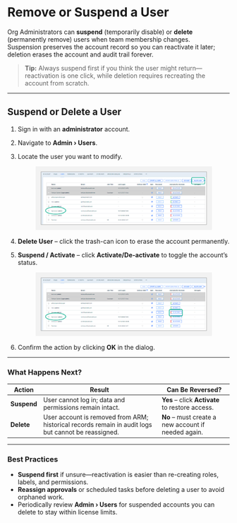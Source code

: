 # Remove or Suspend a User

Org Administrators can **suspend** (temporarily disable) or **delete** (permanently remove) users when team membership changes.  
Suspension preserves the account record so you can reactivate it later; deletion erases the account and audit trail forever.

> **Tip:** Always suspend first if you think the user might return—reactivation is one click, while deletion requires recreating the account from scratch.

---

## Suspend or Delete a User

1. Sign in with an **administrator** account.  
2. Navigate to **Admin › Users**.  
3. Locate the user you want to modify.

   <figure><img src="../../../../.gitbook/assets/image (575).png" alt="Users list with Delete User icon"></figure>

4. **Delete User** – click the trash-can icon to erase the account permanently.  
5. **Suspend / Activate** – click **Activate/De-activate** to toggle the account’s status.

   <figure><img src="../../../../.gitbook/assets/image (576).png" alt="Activate/De-activate button for suspending or reactivating a user"></figure>

6. Confirm the action by clicking **OK** in the dialog.

---

### What Happens Next?

| Action | Result | Can Be Reversed? |
| ------ | ------ | ---------------- |
| **Suspend** | User cannot log in; data and permissions remain intact. | **Yes** – click **Activate** to restore access. |
| **Delete** | User account is removed from ARM; historical records remain in audit logs but cannot be reassigned. | **No** – must create a new account if needed again. |

---

### Best Practices

* **Suspend first** if unsure—reactivation is easier than re-creating roles, labels, and permissions.  
* **Reassign approvals** or scheduled tasks before deleting a user to avoid orphaned work.  
* Periodically review **Admin › Users** for suspended accounts you can delete to stay within license limits.
